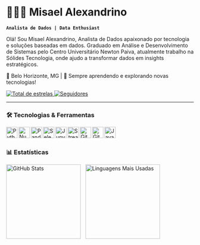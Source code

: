 # 👨🏻‍💻 Misael Alexandrino

**`Analista de Dados | Data Enthusiast`**

Olá! Sou Misael Alexandrino, Analista de Dados apaixonado por tecnologia e soluções baseadas em dados. Graduado em Análise e Desenvolvimento de Sistemas pelo Centro Universitário Newton Paiva, atualmente trabalho na Sólides Tecnologia, onde ajudo a transformar dados em insights estratégicos.

📍 Belo Horizonte, MG | 🚀 Sempre aprendendo e explorando novas tecnologias!

<p align="left">
    <a href="https://github.com/MisaelAGS?tab=repositories&sort=stargazers">
        <img 
            alt="Total de estrelas" 
            title="Total de estrelas GitHub" 
            src="https://custom-icon-badges.demolab.com/github/stars/MisaelAGS?color=55960c&style=for-the-badge&labelColor=488207&logo=star&label=estrelas"
        />
    </a>
    <a href="https://github.com/MisaelAGS?tab=followers">
        <img 
            alt="Seguidores" 
            title="Me siga no GitHub" 
            src="https://custom-icon-badges.demolab.com/github/followers/MisaelAGS?color=236ad3&labelColor=1155ba&style=for-the-badge&logo=github&label=Seguidores&logoColor=white"
        />
    </a>
</p>

---

### 🛠️ Tecnologias & Ferramentas

<img align="left" alt="Python" title="Python" width="30px" src="https://cdn.jsdelivr.net/gh/devicons/devicon/icons/python/python-original.svg" />
<img align="left" alt="NumPy" title="NumPy" width="30px" src="https://cdn.jsdelivr.net/gh/devicons/devicon/icons/numpy/numpy-original.svg" />
<img align="left" alt="Pandas" title="Pandas" width="30px" src="https://cdn.jsdelivr.net/gh/devicons/devicon/icons/pandas/pandas-original.svg" />
<img align="left" alt="Selenium" title="Selenium" width="30px" src="https://cdn.jsdelivr.net/gh/devicons/devicon/icons/selenium/selenium-original.svg" />
<img align="left" alt="Jupyter" title="Jupyter" width="30px" src="https://cdn.jsdelivr.net/gh/devicons/devicon/icons/jupyter/jupyter-original.svg" />
<img align="left" alt="Streamlit" title="Streamlit" width="30px" src="https://cdn.jsdelivr.net/gh/devicons/devicon/icons/streamlit/streamlit-original.svg" />
<img align="left" alt="Git" title="Git" width="30px" src="https://cdn.jsdelivr.net/gh/devicons/devicon/icons/git/git-original.svg" />
<img align="left" alt="GitHub" title="GitHub" width="30px" src="https://cdn.jsdelivr.net/gh/devicons/devicon/icons/github/github-original.svg" />
<img align="left" alt="Java" title="Java" width="30px" src="https://cdn.jsdelivr.net/gh/devicons/devicon/icons/java/java-original.svg" />

<br/>
<br/>

### 📊 Estatísticas

<p>
  <img 
    align="left" 
    alt="GitHub Stats" 
    height="200" 
    style="padding-right: 10px;" 
    src="https://github-readme-stats.vercel.app/api?username=MisaelAGS&show_icons=true&theme=tokyonight&include_all_commits=true&locale=pt-br" 
  />
  
  <img 
    align="left" 
    alt="Linguagens Mais Usadas" 
    height="200" 
    src="https://github-readme-stats.vercel.app/api/top-langs/?username=MisaelAGS&theme=tokyonight&layout=compact&custom_title=Tecnologias&langs_count=9" 
  />
</p>
